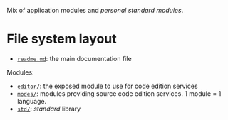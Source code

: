 Mix of application modules and _personal standard modules_.





# File system layout

- [`readme.md`](./readme.md): the main documentation file

Modules: 

- [`editor/`](./editor/): the exposed module to use for code edition services
- [`modes/`](./modes/): modules providing source code edition services. 1 module = 1 language.
- [`std/`](./std/): _standard_ library

